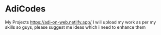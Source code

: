 # AdiCodes
My Projects
https://adi-on-web.netlify.app/
I will upload my work as per my skills so guys, please suggest me ideas which i need to enhance them
